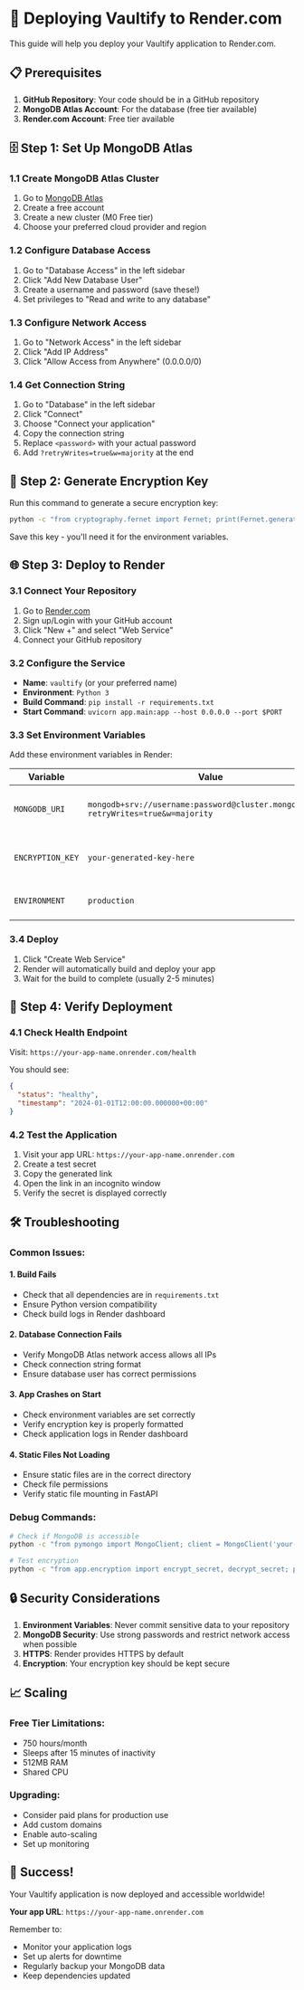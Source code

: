 # 🚀 Deploying Vaultify to Render.com

This guide will help you deploy your Vaultify application to Render.com.

## 📋 Prerequisites

1. **GitHub Repository**: Your code should be in a GitHub repository
2. **MongoDB Atlas Account**: For the database (free tier available)
3. **Render.com Account**: Free tier available

## 🗄️ Step 1: Set Up MongoDB Atlas

### 1.1 Create MongoDB Atlas Cluster
1. Go to [MongoDB Atlas](https://www.mongodb.com/atlas)
2. Create a free account
3. Create a new cluster (M0 Free tier)
4. Choose your preferred cloud provider and region

### 1.2 Configure Database Access
1. Go to "Database Access" in the left sidebar
2. Click "Add New Database User"
3. Create a username and password (save these!)
4. Set privileges to "Read and write to any database"

### 1.3 Configure Network Access
1. Go to "Network Access" in the left sidebar
2. Click "Add IP Address"
3. Click "Allow Access from Anywhere" (0.0.0.0/0)

### 1.4 Get Connection String
1. Go to "Database" in the left sidebar
2. Click "Connect"
3. Choose "Connect your application"
4. Copy the connection string
5. Replace `<password>` with your actual password
6. Add `?retryWrites=true&w=majority` at the end

## 🔑 Step 2: Generate Encryption Key

Run this command to generate a secure encryption key:

```bash
python -c "from cryptography.fernet import Fernet; print(Fernet.generate_key().decode())"
```

Save this key - you'll need it for the environment variables.

## 🌐 Step 3: Deploy to Render

### 3.1 Connect Your Repository
1. Go to [Render.com](https://render.com)
2. Sign up/Login with your GitHub account
3. Click "New +" and select "Web Service"
4. Connect your GitHub repository

### 3.2 Configure the Service
- **Name**: `vaultify` (or your preferred name)
- **Environment**: `Python 3`
- **Build Command**: `pip install -r requirements.txt`
- **Start Command**: `uvicorn app.main:app --host 0.0.0.0 --port $PORT`

### 3.3 Set Environment Variables
Add these environment variables in Render:

| Variable | Value | Description |
|----------|-------|-------------|
| `MONGODB_URI` | `mongodb+srv://username:password@cluster.mongodb.net/?retryWrites=true&w=majority` | Your MongoDB connection string |
| `ENCRYPTION_KEY` | `your-generated-key-here` | The encryption key you generated |
| `ENVIRONMENT` | `production` | Set to production mode |

### 3.4 Deploy
1. Click "Create Web Service"
2. Render will automatically build and deploy your app
3. Wait for the build to complete (usually 2-5 minutes)

## 🔧 Step 4: Verify Deployment

### 4.1 Check Health Endpoint
Visit: `https://your-app-name.onrender.com/health`

You should see:
```json
{
  "status": "healthy",
  "timestamp": "2024-01-01T12:00:00.000000+00:00"
}
```

### 4.2 Test the Application
1. Visit your app URL: `https://your-app-name.onrender.com`
2. Create a test secret
3. Copy the generated link
4. Open the link in an incognito window
5. Verify the secret is displayed correctly

## 🛠️ Troubleshooting

### Common Issues:

#### 1. Build Fails
- Check that all dependencies are in `requirements.txt`
- Ensure Python version compatibility
- Check build logs in Render dashboard

#### 2. Database Connection Fails
- Verify MongoDB Atlas network access allows all IPs
- Check connection string format
- Ensure database user has correct permissions

#### 3. App Crashes on Start
- Check environment variables are set correctly
- Verify encryption key is properly formatted
- Check application logs in Render dashboard

#### 4. Static Files Not Loading
- Ensure static files are in the correct directory
- Check file permissions
- Verify static file mounting in FastAPI

### Debug Commands:

```bash
# Check if MongoDB is accessible
python -c "from pymongo import MongoClient; client = MongoClient('your-connection-string'); print(client.server_info())"

# Test encryption
python -c "from app.encryption import encrypt_secret, decrypt_secret; print(decrypt_secret(encrypt_secret('test')))"
```

## 🔒 Security Considerations

1. **Environment Variables**: Never commit sensitive data to your repository
2. **MongoDB Security**: Use strong passwords and restrict network access when possible
3. **HTTPS**: Render provides HTTPS by default
4. **Encryption**: Your encryption key should be kept secure

## 📈 Scaling

### Free Tier Limitations:
- 750 hours/month
- Sleeps after 15 minutes of inactivity
- 512MB RAM
- Shared CPU

### Upgrading:
- Consider paid plans for production use
- Add custom domains
- Enable auto-scaling
- Set up monitoring

## 🎉 Success!

Your Vaultify application is now deployed and accessible worldwide! 

**Your app URL**: `https://your-app-name.onrender.com`

Remember to:
- Monitor your application logs
- Set up alerts for downtime
- Regularly backup your MongoDB data
- Keep dependencies updated 